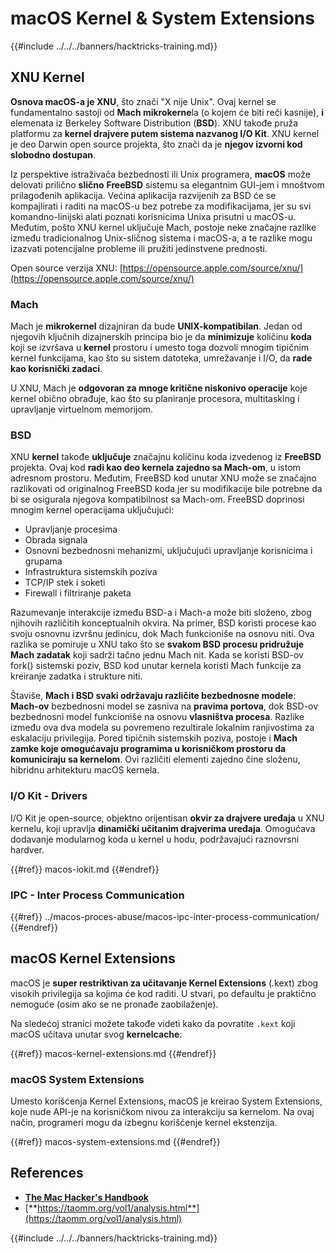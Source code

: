 # macOS Kernel & System Extensions

{{#include ../../../banners/hacktricks-training.md}}

## XNU Kernel

**Osnova macOS-a je XNU**, što znači "X nije Unix". Ovaj kernel se fundamentalno sastoji od **Mach mikrokerne**la (o kojem će biti reči kasnije), **i** elemenata iz Berkeley Software Distribution (**BSD**). XNU takođe pruža platformu za **kernel drajvere putem sistema nazvanog I/O Kit**. XNU kernel je deo Darwin open source projekta, što znači da je **njegov izvorni kod slobodno dostupan**.

Iz perspektive istraživača bezbednosti ili Unix programera, **macOS** može delovati prilično **slično** **FreeBSD** sistemu sa elegantnim GUI-jem i mnoštvom prilagođenih aplikacija. Većina aplikacija razvijenih za BSD će se kompajlirati i raditi na macOS-u bez potrebe za modifikacijama, jer su svi komandno-linijski alati poznati korisnicima Unixa prisutni u macOS-u. Međutim, pošto XNU kernel uključuje Mach, postoje neke značajne razlike između tradicionalnog Unix-sličnog sistema i macOS-a, a te razlike mogu izazvati potencijalne probleme ili pružiti jedinstvene prednosti.

Open source verzija XNU: [https://opensource.apple.com/source/xnu/](https://opensource.apple.com/source/xnu/)

### Mach

Mach je **mikrokernel** dizajniran da bude **UNIX-kompatibilan**. Jedan od njegovih ključnih dizajnerskih principa bio je da **minimizuje** količinu **koda** koji se izvršava u **kernel** prostoru i umesto toga dozvoli mnogim tipičnim kernel funkcijama, kao što su sistem datoteka, umrežavanje i I/O, da **rade kao korisnički zadaci**.

U XNU, Mach je **odgovoran za mnoge kritične niskonivo operacije** koje kernel obično obrađuje, kao što su planiranje procesora, multitasking i upravljanje virtuelnom memorijom.

### BSD

XNU **kernel** takođe **uključuje** značajnu količinu koda izvedenog iz **FreeBSD** projekta. Ovaj kod **radi kao deo kernela zajedno sa Mach-om**, u istom adresnom prostoru. Međutim, FreeBSD kod unutar XNU može se značajno razlikovati od originalnog FreeBSD koda jer su modifikacije bile potrebne da bi se osigurala njegova kompatibilnost sa Mach-om. FreeBSD doprinosi mnogim kernel operacijama uključujući:

- Upravljanje procesima
- Obrada signala
- Osnovni bezbednosni mehanizmi, uključujući upravljanje korisnicima i grupama
- Infrastruktura sistemskih poziva
- TCP/IP stek i soketi
- Firewall i filtriranje paketa

Razumevanje interakcije između BSD-a i Mach-a može biti složeno, zbog njihovih različitih konceptualnih okvira. Na primer, BSD koristi procese kao svoju osnovnu izvršnu jedinicu, dok Mach funkcioniše na osnovu niti. Ova razlika se pomiruje u XNU tako što se **svakom BSD procesu pridružuje Mach zadatak** koji sadrži tačno jednu Mach nit. Kada se koristi BSD-ov fork() sistemski poziv, BSD kod unutar kernela koristi Mach funkcije za kreiranje zadatka i strukture niti.

Štaviše, **Mach i BSD svaki održavaju različite bezbednosne modele**: **Mach-ov** bezbednosni model se zasniva na **pravima portova**, dok BSD-ov bezbednosni model funkcioniše na osnovu **vlasništva procesa**. Razlike između ova dva modela su povremeno rezultirale lokalnim ranjivostima za eskalaciju privilegija. Pored tipičnih sistemskih poziva, postoje i **Mach zamke koje omogućavaju programima u korisničkom prostoru da komuniciraju sa kernelom**. Ovi različiti elementi zajedno čine složenu, hibridnu arhitekturu macOS kernela.

### I/O Kit - Drivers

I/O Kit je open-source, objektno orijentisan **okvir za drajvere uređaja** u XNU kernelu, koji upravlja **dinamički učitanim drajverima uređaja**. Omogućava dodavanje modularnog koda u kernel u hodu, podržavajući raznovrsni hardver.

{{#ref}}
macos-iokit.md
{{#endref}}

### IPC - Inter Process Communication

{{#ref}}
../macos-proces-abuse/macos-ipc-inter-process-communication/
{{#endref}}

## macOS Kernel Extensions

macOS je **super restriktivan za učitavanje Kernel Extensions** (.kext) zbog visokih privilegija sa kojima će kod raditi. U stvari, po defaultu je praktično nemoguće (osim ako se ne pronađe zaobilaženje).

Na sledećoj stranici možete takođe videti kako da povratite `.kext` koji macOS učitava unutar svog **kernelcache**:

{{#ref}}
macos-kernel-extensions.md
{{#endref}}

### macOS System Extensions

Umesto korišćenja Kernel Extensions, macOS je kreirao System Extensions, koje nude API-je na korisničkom nivou za interakciju sa kernelom. Na ovaj način, programeri mogu da izbegnu korišćenje kernel ekstenzija.

{{#ref}}
macos-system-extensions.md
{{#endref}}

## References

- [**The Mac Hacker's Handbook**](https://www.amazon.com/-/es/Charlie-Miller-ebook-dp-B004U7MUMU/dp/B004U7MUMU/ref=mt_other?_encoding=UTF8&me=&qid=)
- [**https://taomm.org/vol1/analysis.html**](https://taomm.org/vol1/analysis.html)

{{#include ../../../banners/hacktricks-training.md}}
